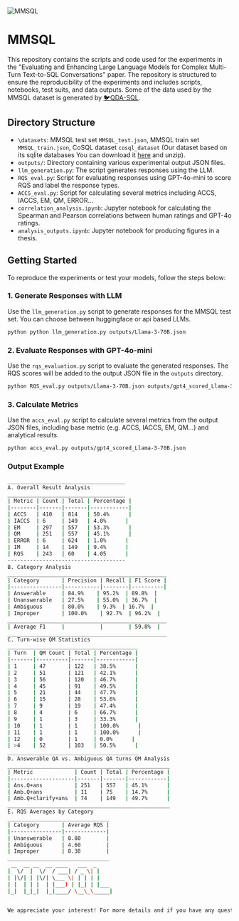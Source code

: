 ![MMSQL](https://github.com/mcxiaoxiao/MMSQL/blob/paper/mmsql.png)
# MMSQL

This repository contains the scripts and code used for the experiments in the "Evaluating and Enhancing Large Language Models for Complex Multi-Turn Text-to-SQL Conversations" paper. The repository is structured to ensure the reproducibility of the experiments and includes scripts, notebooks, test suits, and data outputs. Some of the data used by the MMSQL dataset is generated by [🐦QDA-SQL](https://github.com/mcxiaoxiao/QDA-SQL).

## Directory Structure
- `\datasets`: MMSQL test set `MMSQL_test.json`, MMSQL train set `MMSQL_train.json`, CoSQL dataset `cosql_dataset` (Our dataset based on its sqlite databases You can download it [here](https://drive.google.com/uc?export=download&id=1Y3ydpFiQQ3FC0bzdfy3groV95O_f1nXF) and unzip).
- `outputs/`: Directory containing various experimental output JSON files.
- `llm_generation.py`: The script generates responses using the LLM.
- `RQS_eval.py`: Script for evaluating responses using GPT-4o-mini to score RQS and label the response types.
- `ACCS_eval.py`: Script for calculating several metrics including ACCS, IACCS, EM, QM, ERROR...
- `correlation_analysis.ipynb`: Jupyter notebook for calculating the Spearman and Pearson correlations between human ratings and GPT-4o ratings.
- `analysis_outputs.ipynb`: Jupyter notebook for producing figures in a thesis.


## Getting Started

To reproduce the experiments or test your models, follow the steps below:

### 1. Generate Responses with LLM

Use the `llm_generation.py` script to generate responses for the MMSQL test set. You can choose between huggingface or api based LLMs.

```bash
python python llm_generation.py outputs/Llama-3-70B.json
```

### 2. Evaluate Responses with GPT-4o-mini

Use the `rqs_evaluation.py` script to evaluate the generated responses. The RQS scores will be added to the output JSON file in the `outputs` directory.

```bash
python RQS_eval.py outputs/Llama-3-70B.json outputs/gpt4_scored_Llama-3-70B.json
```

### 3. Calculate Metrics

Use the `accs_eval.py` script to calculate several metrics from the output JSON files, including base metric (e.g. ACCS, IACCS, EM, QM...) and analytical results.

```bash
python accs_eval.py outputs/gpt4_scored_Llama-3-70B.json
```

### Output Example

```bash
_____________________________________
A. Overall Result Analysis
_____________________________________
| Metric | Count | Total | Percentage |
|--------|-------|-------|------------|
| ACCS   | 410   | 814   | 50.4%      |
| IACCS  | 6     | 149   | 4.0%      |
| EM     | 297   | 557   | 53.3%      |
| QM     | 251   | 557   | 45.1%      |
| ERROR  | 6     | 624   | 1.0%      |
| IM     | 14    | 149   | 9.4%      |
| RQS    | 243   | 60    | 4.05      |
-------------------------------------
B. Category Analysis
__________________________________________________
| Category       | Precision | Recall | F1 Score |
|----------------|-----------|--------|----------|
| Answerable     | 84.9%    | 95.2%  | 89.8%  |
| Unanswerable   | 27.5%    | 55.0%  | 36.7%  |
| Ambiguous      | 80.0%    | 9.3%  | 16.7%  |
| Improper       | 100.0%    | 92.7%  | 96.2%  |
__________________________________________________
| Average F1     |           |        | 59.8%  |
__________________________________________________
C. Turn-wise QM Statistics
_________________________________________
| Turn  | QM Count | Total | Percentage |
|-------|----------|-------|------------|
| 1     | 47       | 122   | 38.5%      |
| 2     | 51       | 121   | 42.1%      |
| 3     | 56       | 120   | 46.7%      |
| 4     | 45       | 91    | 49.5%      |
| 5     | 21       | 44    | 47.7%      |
| 6     | 15       | 28    | 53.6%      |
| 7     | 9        | 19    | 47.4%      |
| 8     | 4        | 6     | 66.7%      |
| 9     | 1        | 3     | 33.3%      |
| 10    | 1        | 1     | 100.0%      |
| 11    | 1        | 1     | 100.0%      |
| 12    | 0        | 1     | 0.0%      |
| >4    | 52       | 103   | 50.5%      |
_________________________________________
D. Answerable QA vs. Ambiguous QA turns QM Analysis
___________________________________________________
| Metric             | Count | Total | Percentage |
|--------------------|-------|-------|------------|
| Ans.Q+ans          | 251   | 557   | 45.1%      |
| Amb.Q+ans          | 11    | 75    | 14.7%      |
| Amb.Q+clarify+ans  | 74    | 149   | 49.7%      |
___________________________________________________
E. RQS Averages by Category
________________________________
| Category       | Average RQS |
|----------------|-------------|
| Unanswerable   | 8.80        |
| Ambiguous      | 4.60        |
| Improper       | 8.38        |
________________________________
 __  __ __  __ ____   ___  _
|  \/  |  \/  / ___| / _ \| |
| |\/| | |\/| \___ \| | | | |
| |  | | |  | |___) | |_| | |___
|_|  |_|_|  |_|____/ \__\_\_____|


We appreciate your interest! For more details and if you have any questions, please refer to: https://github.com/mcxiaoxiao/MMSQL
```
